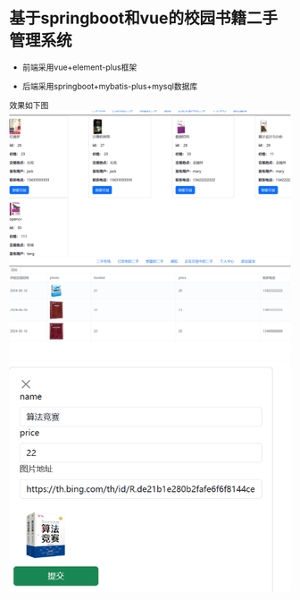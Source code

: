 # 基于springboot和vue的校园书籍二手管理系统

- 前端采用vue+element-plus框架

- 后端采用springboot+mybatis-plus+mysql数据库

效果如下图
  ![](./public/show1.png)
  ![](./public/show2.png)
  ![](./public/addBook.png)
